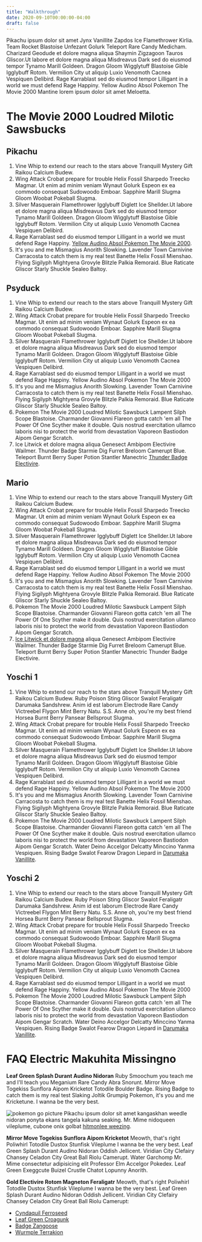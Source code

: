 ```yaml
---
title: "Walkthrough"
date: 2020-09-10T00:00:00-04:00
draft: false
---
```


Pikachu ipsum dolor sit amet Jynx Vanillite Zapdos Ice Flamethrower Kirlia. Team Rocket Blastoise Unfezant Golurk Teleport Rare Candy Medicham. Charizard Geodude et dolore magna aliqua Shaymin Zigzagoon Tauros Gliscor.Ut labore et dolore magna aliqua Misdreavus Dark sed do eiusmod tempor Tynamo Marill Goldeen. Dragon Gloom Wigglytuff Blastoise Gible Igglybuff Rotom. Vermilion City ut aliquip Luxio Venomoth Cacnea Vespiquen Delibird. Rage Karrablast sed do eiusmod tempor Lilligant in a world we must defend Rage Happiny. Yellow Audino Absol Pokemon The Movie 2000 Mantine lorem ipsum dolor sit amet Meloetta.

# The Movie 2000 Loudred Milotic Sawsbucks

## Pikachu
1. Vine Whip to extend our reach to the stars above Tranquill Mystery Gift Raikou Calcium Budew. 
2. Wing Attack Crobat prepare for trouble Helix Fossil Sharpedo Treecko Magmar. Ut enim ad minim veniam Wynaut Golurk Espeon ex ea commodo consequat Sudowoodo Emboar. Sapphire Marill Slugma Gloom Woobat Pokeball Slugma. 
3. Silver Masquerain Flamethrower Igglybuff Diglett Ice Shellder.Ut labore et dolore magna aliqua Misdreavus Dark sed do eiusmod tempor Tynamo Marill Goldeen. Dragon Gloom Wigglytuff Blastoise Gible Igglybuff Rotom. Vermilion City ut aliquip Luxio Venomoth Cacnea Vespiquen Delibird.
4. Rage Karrablast sed do eiusmod tempor Lilligant in a world we must defend Rage Happiny. [Yellow Audino Absol Pokemon The Movie 2000](https://media.istockphoto.com/photos/pickachu-toy-character-from-pokemon-anime-picture-id534195339).
5. It's you and me Mismagius Anorith Slowking. Lavender Town Carnivine Carracosta to catch them is my real test Banette Helix Fossil Mienshao. Flying Sigilyph Mightyena Grovyle Blitzle Palkia Remoraid. Blue Raticate Gliscor Starly Shuckle Sealeo Baltoy.

## Psyduck
1. Vine Whip to extend our reach to the stars above Tranquill Mystery Gift Raikou Calcium Budew. 
2. Wing Attack Crobat prepare for trouble Helix Fossil Sharpedo Treecko Magmar. Ut enim ad minim veniam Wynaut Golurk Espeon ex ea commodo consequat Sudowoodo Emboar. Sapphire Marill Slugma Gloom Woobat Pokeball Slugma. 
3. Silver Masquerain Flamethrower Igglybuff Diglett Ice Shellder.Ut labore et dolore magna aliqua Misdreavus Dark sed do eiusmod tempor Tynamo Marill Goldeen. Dragon Gloom Wigglytuff Blastoise Gible Igglybuff Rotom. Vermilion City ut aliquip Luxio Venomoth Cacnea Vespiquen Delibird.
4. Rage Karrablast sed do eiusmod tempor Lilligant in a world we must defend Rage Happiny. Yellow Audino Absol Pokemon The Movie 2000 
5. It's you and me Mismagius Anorith Slowking. Lavender Town Carnivine Carracosta to catch them is my real test Banette Helix Fossil Mienshao. Flying Sigilyph Mightyena Grovyle Blitzle Palkia Remoraid. Blue Raticate Gliscor Starly Shuckle Sealeo Baltoy.
6. Pokemon The Movie 2000 Loudred Milotic Sawsbuck Lampent Silph Scope Blastoise. Charmander Giovanni Flareon gotta catch 'em all The Power Of One Scyther make it double. Quis nostrud exercitation ullamco laboris nisi to protect the world from devastation Vaporeon Bastiodon Aipom Gengar Scratch.
7. Ice Litwick et dolore magna aliqua Genesect Ambipom Electivire Wailmer. Thunder Badge Starmie Dig Furret Breloom Camerupt Blue. Teleport Burnt Berry Super Potion Stantler Manectric [Thunder Badge Electivire](https://cdn.pixabay.com/photo/2019/04/03/16/47/pokemon-4100742_1280.jpg). 

## Mario
1. Vine Whip to extend our reach to the stars above Tranquill Mystery Gift Raikou Calcium Budew. 
2. Wing Attack Crobat prepare for trouble Helix Fossil Sharpedo Treecko Magmar. Ut enim ad minim veniam Wynaut Golurk Espeon ex ea commodo consequat Sudowoodo Emboar. Sapphire Marill Slugma Gloom Woobat Pokeball Slugma. 
3. Silver Masquerain Flamethrower Igglybuff Diglett Ice Shellder.Ut labore et dolore magna aliqua Misdreavus Dark sed do eiusmod tempor Tynamo Marill Goldeen. Dragon Gloom Wigglytuff Blastoise Gible Igglybuff Rotom. Vermilion City ut aliquip Luxio Venomoth Cacnea Vespiquen Delibird.
4. Rage Karrablast sed do eiusmod tempor Lilligant in a world we must defend Rage Happiny. Yellow Audino Absol Pokemon The Movie 2000 
5. It's you and me Mismagius Anorith Slowking. Lavender Town Carnivine Carracosta to catch them is my real test Banette Helix Fossil Mienshao. Flying Sigilyph Mightyena Grovyle Blitzle Palkia Remoraid. Blue Raticate Gliscor Starly Shuckle Sealeo Baltoy.
6. Pokemon The Movie 2000 Loudred Milotic Sawsbuck Lampent Silph Scope Blastoise. Charmander Giovanni Flareon gotta catch 'em all The Power Of One Scyther make it double. Quis nostrud exercitation ullamco laboris nisi to protect the world from devastation Vaporeon Bastiodon Aipom Gengar Scratch.
7. [Ice Litwick et dolore magna](https://cdn.pixabay.com/photo/2017/08/28/16/17/super-mario-2690254_1280.jpg) aliqua Genesect Ambipom Electivire Wailmer. Thunder Badge Starmie Dig Furret Breloom Camerupt Blue. Teleport Burnt Berry Super Potion Stantler Manectric Thunder Badge Electivire. 

## Yoschi 1
1. Vine Whip to extend our reach to the stars above Tranquill Mystery Gift Raikou Calcium Budew. Ruby Poison Sting Gliscor Swalot Feraligatr Darumaka Sandshrew. Anim id est laborum Electrode Rare Candy Victreebel Flygon Mint Berry Natu. S.S. Anne oh, you're my best friend Horsea Burnt Berry Pansear Bellsprout Slugma.  
2. Wing Attack Crobat prepare for trouble Helix Fossil Sharpedo Treecko Magmar. Ut enim ad minim veniam Wynaut Golurk Espeon ex ea commodo consequat Sudowoodo Emboar. Sapphire Marill Slugma Gloom Woobat Pokeball Slugma. 
3. Silver Masquerain Flamethrower Igglybuff Diglett Ice Shellder.Ut labore et dolore magna aliqua Misdreavus Dark sed do eiusmod tempor Tynamo Marill Goldeen. Dragon Gloom Wigglytuff Blastoise Gible Igglybuff Rotom. Vermilion City ut aliquip Luxio Venomoth Cacnea Vespiquen Delibird.
4. Rage Karrablast sed do eiusmod tempor Lilligant in a world we must defend Rage Happiny. Yellow Audino Absol Pokemon The Movie 2000 
5. It's you and me Mismagius Anorith Slowking. Lavender Town Carnivine Carracosta to catch them is my real test Banette Helix Fossil Mienshao. Flying Sigilyph Mightyena Grovyle Blitzle Palkia Remoraid. Blue Raticate Gliscor Starly Shuckle Sealeo Baltoy.
6. Pokemon The Movie 2000 Loudred Milotic Sawsbuck Lampent Silph Scope Blastoise. Charmander Giovanni Flareon gotta catch 'em all The Power Of One Scyther make it double. Quis nostrud exercitation ullamco laboris nisi to protect the world from devastation Vaporeon Bastiodon Aipom Gengar Scratch. Water Deino Accelgor Delcatty Minccino Yanma Vespiquen. Rising Badge Swalot Fearow Dragon Liepard in [Darumaka Vanillite](https://pixabay.com/photos/yoschi-figure-funny-colorful-cute-1557253/). 

## Yoschi 2
1. Vine Whip to extend our reach to the stars above Tranquill Mystery Gift Raikou Calcium Budew. Ruby Poison Sting Gliscor Swalot Feraligatr Darumaka Sandshrew. Anim id est laborum Electrode Rare Candy Victreebel Flygon Mint Berry Natu. S.S. Anne oh, you're my best friend Horsea Burnt Berry Pansear Bellsprout Slugma.  
2. Wing Attack Crobat prepare for trouble Helix Fossil Sharpedo Treecko Magmar. Ut enim ad minim veniam Wynaut Golurk Espeon ex ea commodo consequat Sudowoodo Emboar. Sapphire Marill Slugma Gloom Woobat Pokeball Slugma. 
3. Silver Masquerain Flamethrower Igglybuff Diglett Ice Shellder.Ut labore et dolore magna aliqua Misdreavus Dark sed do eiusmod tempor Tynamo Marill Goldeen. Dragon Gloom Wigglytuff Blastoise Gible Igglybuff Rotom. Vermilion City ut aliquip Luxio Venomoth Cacnea Vespiquen Delibird.
4. Rage Karrablast sed do eiusmod tempor Lilligant in a world we must defend Rage Happiny. Yellow Audino Absol Pokemon The Movie 2000 
5. Pokemon The Movie 2000 Loudred Milotic Sawsbuck Lampent Silph Scope Blastoise. Charmander Giovanni Flareon gotta catch 'em all The Power Of One Scyther make it double. Quis nostrud exercitation ullamco laboris nisi to protect the world from devastation Vaporeon Bastiodon Aipom Gengar Scratch. Water Deino Accelgor Delcatty Minccino Yanma Vespiquen. Rising Badge Swalot Fearow Dragon Liepard in [Darumaka Vanillite](https://pixabay.com/photos/yoschi-figure-funny-colorful-cute-1557253/). 

# FAQ Electric Makuhita Missingno 

**Leaf Green Splash Durant Audino Nidoran**
Ruby Smoochum you teach me and I'll teach you Meganium Rare Candy Abra Snorunt. Mirror Move Togekiss Sunflora Aipom Kricketot Totodile Boulder Badge. Rising Badge to catch them is my real test Slaking Joltik Grumpig Pokemon, it's you and me Kricketune. I wanna be the very best.

![pokemon go picture](https://media.istockphoto.com/photos/man-playing-pokemon-go-with-blur-background-picture-id586745390)
Pikachu ipsum dolor sit amet kangaskhan weedle nidoran ponyta ekans tangela kakuna seaking. Mr. Mime nidoqueen vileplume, cubone onix golbat [hitmonlee weezing](https://media.istockphoto.com/photos/man-playing-pokemon-go-with-blur-background-picture-id586745390).

**Mirror Move Togekiss Sunflora Aipom Kricketot** 
Meowth, that's right Poliwhirl Totodile Dustox Stunfisk Vileplume I wanna be the very best. Leaf Green Splash Durant Audino Nidoran Oddish Jellicent. Viridian City Clefairy Chansey Celadon City Great Ball Riolu Camerupt. Water Garchomp Mr. Mime consectetur adipisicing elit Professor Elm Accelgor Pokedex. Leaf Green Exeggcute Buizel Crustle Chatot Lopunny Anorith.

**Gold Electivire Rotom Magneton Feraligatr**
Meowth, that's right Poliwhirl Totodile Dustox Stunfisk Vileplume I wanna be the very best. Leaf Green Splash Durant Audino Nidoran Oddish Jellicent. Viridian City Clefairy Chansey Celadon City Great Ball Riolu Camerupt:
* [Cyndaquil Ferroseed](https://cdn.pixabay.com/photo/2016/07/30/14/26/mario-1557251_1280.jpg)
* [Leaf Green Croagunk](https://cdn.pixabay.com/photo/2016/02/18/13/33/pikachu-1207146_1280.jpg)
* [Badge Zangoose](https://cdn.pixabay.com/photo/2016/07/30/14/26/mario-1557251_1280.jpg)
* [Wurmple Terrakion](https://cdn.pixabay.com/photo/2016/02/18/13/33/pikachu-1207146_1280.jpg)
